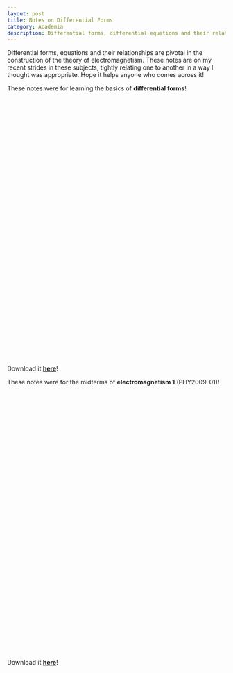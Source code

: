 ```yaml
---
layout: post
title: Notes on Differential Forms
category: Academia
description: Differential forms, differential equations and their relationship are pivotal in the construction of the theory of electromagnetism. These notes record my recent strides in these subjects, tightly relating one to another in a way I thought was appropriate. Hope it helps anyone who comes across it!  
---
```


Differential forms, equations and their relationships are pivotal in the construction of the theory of electromagnetism. These notes are on my recent strides in these subjects, tightly relating one to another in a way I thought was appropriate. Hope it helps anyone who comes across it! 

These notes were for learning the basics of **differential forms**!


<object data="mypdf.pdf" type="application/pdf" frameborder="0" width="100%" height="600px">
    <embed src="https://drive.google.com/file/d/1jusqdIjoVnIS0_3TrR0w2SsJUkX6RTmN/preview?usp=drive_link" width="100%" height="600px"/> 
</object>

Download it [**here**](/Mathematics__Differential_Forms.pdf)!

These notes were for the midterms of **electromagnetism 1** (PHY2009-01)! 

<object data="mypdf.pdf" type="application/pdf" frameborder="0" width="100%" height="600px">
    <embed src="https://drive.google.com/file/d/1kgo-0bY71gVfCH4aZAid5NJIP8PCQX8m/preview?usp=drive_link" width="100%" height="600px"/> 
</object>

Download it [**here**](/Physics__Differential_Equations_in_Electromagnetism.pdf)!

<p>&nbsp;&nbsp;&nbsp;&nbsp;&nbsp;</p>
